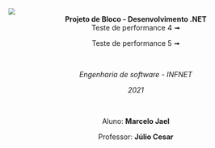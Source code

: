 <img src="C:\Users\Marcelo Jael\Desktop\faculdade\icone.png" style="zoom:80%;" />

<center><strong>Projeto de Bloco - Desenvolvimento .NET</strong> </center>



<center><p style="padding: 5px;">Teste de performance 4 ➟</p>
<p style="padding: 5px">Teste de performance 5 ➟</p></center>

</br>

<center><p><i>Engenharia de software - INFNET</p>
<p>2021</i></p></center>

</br>

<center><p>Aluno: <strong>Marcelo Jael</strong></p>
<p>Professor: <strong>Júlio Cesar</strong></p></center>

